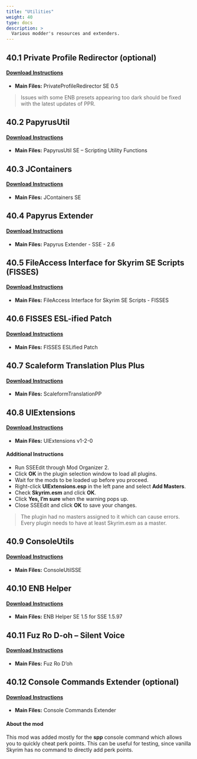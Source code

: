 ```yaml
---
title: "Utilities"
weight: 40
type: docs
description: >
  Various modder's resources and extenders.
---
```


## 40.1 Private Profile Redirector (optional)

####  [Download Instructions](https://www.nexusmods.com/skyrimspecialedition/mods/18860?tab=files)

* **Main Files:**  PrivateProfileRedirector SE 0.5

> Issues with some ENB presets appearing too dark should be fixed with the latest updates of PPR.

## 40.2 PapyrusUtil

####  [Download Instructions](https://www.nexusmods.com/skyrimspecialedition/mods/13048?tab=files)

* **Main Files:** PapyrusUtil SE – Scripting Utility Functions

## 40.3 JContainers

####  [Download Instructions](https://www.nexusmods.com/skyrimspecialedition/mods/16495?tab=files)

* **Main Files:** JContainers SE

## 40.4 Papyrus Extender

####  [Download Instructions](https://www.nexusmods.com/skyrimspecialedition/mods/22854?tab=files)

* **Main Files:** Papyrus Extender - SSE - 2.6

## 40.5 FileAccess Interface for Skyrim SE Scripts (FISSES)

####  [Download Instructions](https://www.nexusmods.com/skyrimspecialedition/mods/13956?tab=files)

* **Main Files:** FileAccess Interface for Skyrim SE Scripts - FISSES

## 40.6 FISSES ESL-ified Patch

#### [Download Instructions](https://www.nexusmods.com/skyrimspecialedition/mods/27260?tab=files)

* **Main Files:** FISSES ESLified Patch

## 40.7 Scaleform Translation Plus Plus

####  [Download Instructions](https://www.nexusmods.com/skyrimspecialedition/mods/22603?tab=files)

* **Main Files:** ScaleformTranslationPP

## 40.8 UIExtensions

####  [Download Instructions](https://www.nexusmods.com/skyrimspecialedition/mods/17561?tab=files)

* **Main Files:** UIExtensions v1-2-0

#### Additional Instructions

* Run SSEEdit through Mod Organizer 2.
* Click **OK** in the plugin selection window to load all plugins.
* Wait for the mods to be loaded up before you proceed.
* Right-click **UIExtensions.esp** in the left pane and select **Add Masters**.
* Check **Skyrim.esm** and click **OK**.
* Click **Yes, I’m sure** when the warning pops up.
* Close SSEEdit and click **OK** to save your changes.

> The plugin had no masters assigned to it which can cause errors. Every plugin needs to have at least Skyrim.esm as a master.

## 40.9 ConsoleUtils

####  [Download Instructions](https://www.nexusmods.com/skyrimspecialedition/mods/24858?tab=files)

* **Main Files:** ConsoleUtilSSE

## 40.10 ENB Helper

####  [Download Instructions](https://www.nexusmods.com/skyrimspecialedition/mods/23174?tab=files)

* **Main Files:** ENB Helper SE 1.5 for SSE 1.5.97

## 40.11 Fuz Ro D-oh – Silent Voice

####  [Download Instructions](https://www.nexusmods.com/skyrimspecialedition/mods/15109?tab=files)

* **Main Files:** Fuz Ro D’oh

## 40.12 Console Commands Extender (optional)

####  [Download Instructions](https://www.nexusmods.com/skyrimspecialedition/mods/28210?tab=files)

* **Main Files:** Console Commands Extender

#### About the mod

This mod was added mostly for the **spp** console command which allows you to quickly cheat perk points. This can be useful for testing, since vanilla Skyrim has no command to directly add perk points.